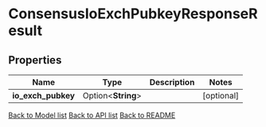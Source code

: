 # ConsensusIoExchPubkeyResponseResult

## Properties

| Name               | Type               | Description | Notes      |
| ------------------ | ------------------ | ----------- | ---------- |
| **io_exch_pubkey** | Option<**String**> |             | [optional] |

[Back to Model list](../README.md#documentation-for-models) [Back to API list](../README.md#documentation-for-api-endpoints) [Back to README](../README.md)
